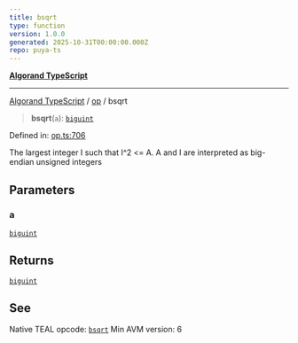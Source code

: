 ```yaml
---
title: bsqrt
type: function
version: 1.0.0
generated: 2025-10-31T00:00:00.000Z
repo: puya-ts
---
```


[**Algorand TypeScript**](/reference/algorand-typescript/api/readme/)

---

[Algorand TypeScript](docs/_md/modules) / [op](docs/_md/op/README) / bsqrt

> **bsqrt**(`a`): [`biguint`](/reference/algorand-typescript/api/index/type-aliases/biguint/)

Defined in: [op.ts:706](https://github.com/algorandfoundation/puya-ts/blob/main/packages/algo-ts/src/op.ts#L706)

The largest integer I such that I^2 <= A. A and I are interpreted as big-endian unsigned integers

## Parameters

### a

[`biguint`](/reference/algorand-typescript/api/index/type-aliases/biguint/)

## Returns

[`biguint`](/reference/algorand-typescript/api/index/type-aliases/biguint/)

## See

Native TEAL opcode: [`bsqrt`](https://dev.algorand.co/reference/algorand-teal/opcodes#bsqrt)
Min AVM version: 6
